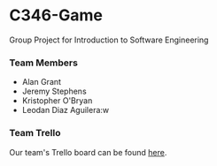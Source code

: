 # C346-Game
Group Project for Introduction to Software Engineering

### Team Members

* Alan Grant
* Jeremy Stephens
* Kristopher O'Bryan
* Leodan Diaz Aguilera:w

### Team Trello

Our team's Trello board can be found [here](https://trello.com/b/2Ki7x1em/c346-project).
